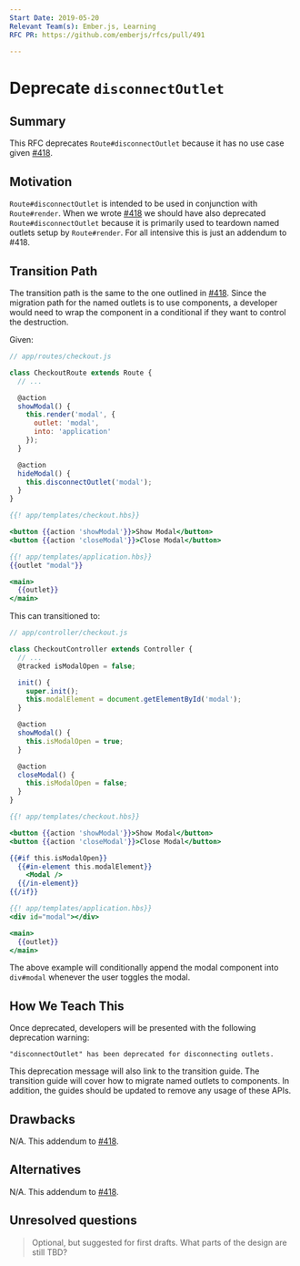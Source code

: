 ```yaml
---
Start Date: 2019-05-20
Relevant Team(s): Ember.js, Learning
RFC PR: https://github.com/emberjs/rfcs/pull/491

---
```


# Deprecate `disconnectOutlet`

## Summary

This RFC deprecates `Route#disconnectOutlet` because it has no use case given [#418](https://github.com/emberjs/rfcs/pull/418).

## Motivation

`Route#disconnectOutlet` is intended to be used in conjunction with `Route#render`. When we wrote [#418](https://github.com/emberjs/rfcs/pull/418) we should have also deprecated `Route#disconnectOutlet` because it is primarily used to teardown named outlets setup by `Route#render`. For all intensive this is just an addendum to #418.

## Transition Path

The transition path is the same to the one outlined in [#418](https://github.com/emberjs/rfcs/blob/master/text/0418-deprecate-route-render-methods.md#transition-path). Since the migration path for the named outlets is to use components, a developer would need to wrap the component in a conditional if they want to control the destruction.

Given:

```js
// app/routes/checkout.js

class CheckoutRoute extends Route {
  // ...

  @action
  showModal() {
    this.render('modal', {
      outlet: 'modal',
      into: 'application'
    });
  }

  @action
  hideModal() {
    this.disconnectOutlet('modal');
  }
}
```

```hbs
{{! app/templates/checkout.hbs}}

<button {{action 'showModal'}}>Show Modal</button>
<button {{action 'closeModal'}}>Close Modal</button>
```

```hbs
{{! app/templates/application.hbs}}
{{outlet "modal"}}

<main>
  {{outlet}}
</main>
```

This can transitioned to:

```js
// app/controller/checkout.js

class CheckoutController extends Controller {
  // ...
  @tracked isModalOpen = false;

  init() {
    super.init();
    this.modalElement = document.getElementById('modal');
  }

  @action
  showModal() {
    this.isModalOpen = true;
  }

  @action
  closeModal() {
    this.isModalOpen = false;
  }
}
```

```hbs
{{! app/templates/checkout.hbs}}

<button {{action 'showModal'}}>Show Modal</button>
<button {{action 'closeModal'}}>Close Modal</button>

{{#if this.isModalOpen}}
  {{#in-element this.modalElement}}
    <Modal />
  {{/in-element}}
{{/if}}
```

```hbs
{{! app/templates/application.hbs}}
<div id="modal"></div>

<main>
  {{outlet}}
</main>
```

The above example will conditionally append the modal component into `div#modal` whenever the user toggles the modal.

## How We Teach This

Once deprecated, developers will be presented with the following deprecation warning:

```
"disconnectOutlet" has been deprecated for disconnecting outlets.
```

This deprecation message will also link to the transition guide. The transition guide will cover how to migrate named outlets to components. In addition, the guides should be updated to remove any usage of these APIs.

## Drawbacks

N/A. This addendum to [#418](https://github.com/emberjs/rfcs/pull/418).

## Alternatives

N/A. This addendum to [#418](https://github.com/emberjs/rfcs/pull/418).

## Unresolved questions

> Optional, but suggested for first drafts. What parts of the design are still
TBD?
